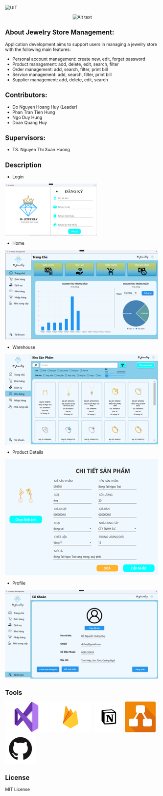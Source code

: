 ![UIT](https://img.shields.io/badge/from-UIT%20VNUHCM-blue?style=for-the-badge&link=https%3A%2F%2Fwww.uit.edu.vn%2F)

<p align="center">
  <img src="https://www.uit.edu.vn/sites/vi/files/banner_uit.png" alt="Alt text">
</p>

## About Jewelry Store Management: 
Application development aims to support users in managing a jewelry store with the following main features:

* Personal account management: create new, edit, forget password
* Product management: add, delete, edit, search, filter
* Order management: add, search, filter, print bill
* Service management: add, search, filter, print bill
* Supplier management: add, delete, edit, search
## Contributors:
* Do Nguyen Hoang Huy (Leader) 
* Phan Tran Tien Hung
* Ngo Duy Hung
* Doan Quang Huy
 
## Supervisors:
* TS. Nguyen Thi Xuan Huong
 

## Description
* Login
<img src= "https://github.com/dohuy0708/SE104-Jewelry-Store-Management/blob/master/Jewelry%20store%20management/Drawable/Images/login.png" width="300"  />

* Home
<img src= "https://github.com/dohuy0708/SE104-Jewelry-Store-Management/blob/master/Jewelry%20store%20management/Drawable/Images/home.png" width="500"  />

* Warehouse
<img src= "https://github.com/dohuy0708/SE104-Jewelry-Store-Management/blob/master/Jewelry%20store%20management/Drawable/Images/product.png" width="500"  />

* Product Details
<img src= "https://github.com/dohuy0708/SE104-Jewelry-Store-Management/blob/master/Jewelry%20store%20management/Drawable/Images/productdetail.png" width="500"  />

* Profile
<img src= "https://github.com/dohuy0708/SE104-Jewelry-Store-Management/blob/master/Jewelry%20store%20management/Drawable/Images/profile.png" width="500"  />

 
## Tools 
<img src= "https://github.com/dohuy0708/SE104-Jewelry-Store-Management/blob/master/Jewelry%20store%20management/Drawable/Images/visuallogo.png" width="140" height="100"   /> <img src= "https://github.com/dohuy0708/SE104-Jewelry-Store-Management/blob/master/Jewelry%20store%20management/Drawable/Images/firebase.png" width="140"   height="100" /> <img src= "https://github.com/dohuy0708/SE104-Jewelry-Store-Management/blob/master/Jewelry%20store%20management/Drawable/Images/notion.png" width="100"   height="100" />  <img src= "https://github.com/dohuy0708/SE104-Jewelry-Store-Management/blob/master/Jewelry%20store%20management/Drawable/Images/Diagrams.net_Logo.png" width="100"   height="100" /> <img src= "https://github.com/dohuy0708/SE104-Jewelry-Store-Management/blob/master/Jewelry%20store%20management/Drawable/Images/github.png" width="100"   height="100" /> 

 

## License

MIT License

 
 
